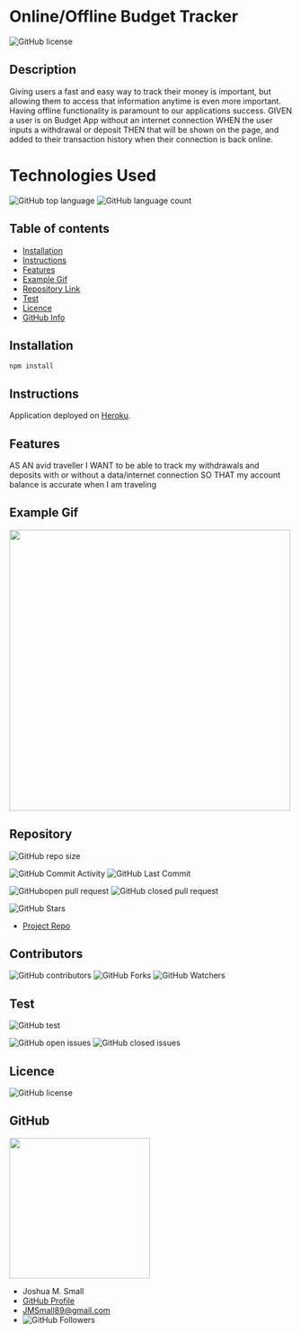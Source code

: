 
# **Online/Offline Budget Tracker**

![GitHub license](https://img.shields.io/badge/Made%20by-%40WasteOfADrumBum-green)

## Description 

Giving users a fast and easy way to track their money is important, but allowing them to access that information anytime is even more important. Having offline functionality is paramount to our applications success. GIVEN a user is on Budget App without an internet connection WHEN the user inputs a withdrawal or deposit THEN that will be shown on the page, and added to their transaction history when their connection is back online.

# Technologies Used

![GitHub top language](https://img.shields.io/github/languages/top/WasteOfADrumBum/HW-18-PWA-Online-Offline-Budget-Trackers?color=green&logo=github&logoColor=green)
![GitHub language count](https://img.shields.io/github/languages/count/WasteOfADrumBum/HW-18-PWA-Online-Offline-Budget-Trackers?color=green&logo=github&logoColor=green)

## Table of contents

- [Installation](#installation)
- [Instructions](#instructions)
- [Features](#features)
- [Example Gif](#example-gif)
- [Repository Link](#Repository)
- [Test](#Test)
- [Licence](#Licence)
- [GitHub Info](#GitHub)

## Installation

```npm install```

## Instructions

Application deployed on [Heroku](https://jms-pwa-budget-tracker.herokuapp.com/).

## Features

AS AN avid traveller I WANT to be able to track my withdrawals and deposits with or without a data/internet connection SO THAT my account balance is accurate when I am traveling

## Example Gif

<img src="public/assets/images/budget-tracker.gif" width="500" />

## Repository

![GitHub repo size](https://img.shields.io/github/repo-size/WasteOfADrumBum/HW-18-PWA-Online-Offline-Budget-Trackers?logo=github)

![GitHub Commit Activity](https://img.shields.io/github/commit-activity/m/WasteOfADrumBum/HW-18-PWA-Online-Offline-Budget-Trackers)
![GitHub Last Commit](https://img.shields.io/github/last-commit/WasteOfADrumBum/HW-18-PWA-Online-Offline-Budget-Trackers)


![GitHubopen pull request](https://img.shields.io/github/issues-pr/WasteOfADrumBum/HW-18-PWA-Online-Offline-Budget-Trackers)
![GitHub closed pull request](https://img.shields.io/github/issues-pr-closed/WasteOfADrumBum/HW-18-PWA-Online-Offline-Budget-Trackers)

![GitHub Stars](https://img.shields.io/github/stars/WasteOfADrumBum/HW-18-PWA-Online-Offline-Budget-Trackers?style=social)

- [Project Repo](https://github.com/WasteOfADrumBum/HW-18-PWA-Online-Offline-Budget-Trackers)

## Contributors



![GitHub contributors](https://img.shields.io/github/contributors/WasteOfADrumBum/HW-18-PWA-Online-Offline-Budget-Trackers)
![GitHub Forks](https://img.shields.io/github/forks/WasteOfADrumBum/HW-18-PWA-Online-Offline-Budget-Trackers?label=Fork)
![GitHub Watchers](https://img.shields.io/github/watchers/WasteOfADrumBum/HW-18-PWA-Online-Offline-Budget-Trackers?label=Watch)

## Test

![GitHub test](https://img.shields.io/badge/test-100%25-success)

![GitHub open issues](https://img.shields.io/github/issues/WasteOfADrumBum/HW-18-PWA-Online-Offline-Budget-Trackers)
![GitHub closed issues](https://img.shields.io/github/issues-closed/WasteOfADrumBum/HW-18-PWA-Online-Offline-Budget-Trackers)

## Licence

![GitHub license](https://img.shields.io/badge/license-MIT-blue.svg)

## GitHub

<img src="https://avatars0.githubusercontent.com/u/66432859?v=4" width="250" />

- Joshua M. Small
- [GitHub Profile](https://github.com/WasteOfADrumBum)
- <JMSmall89@gmail.com>
- ![GitHub Followers](https://img.shields.io/github/followers/WasteOfADrumBum?label=Follow)

